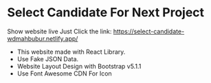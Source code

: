 # Select Candidate For Next Project

Show website live Just Click the link: https://select-candidate-wdmahbubur.netlify.app/

* This website made with React Library.
* Use Fake JSON Data.
* Website Layout Design with Bootstrap v5.1.1
* Use Font Awesome CDN For Icon

